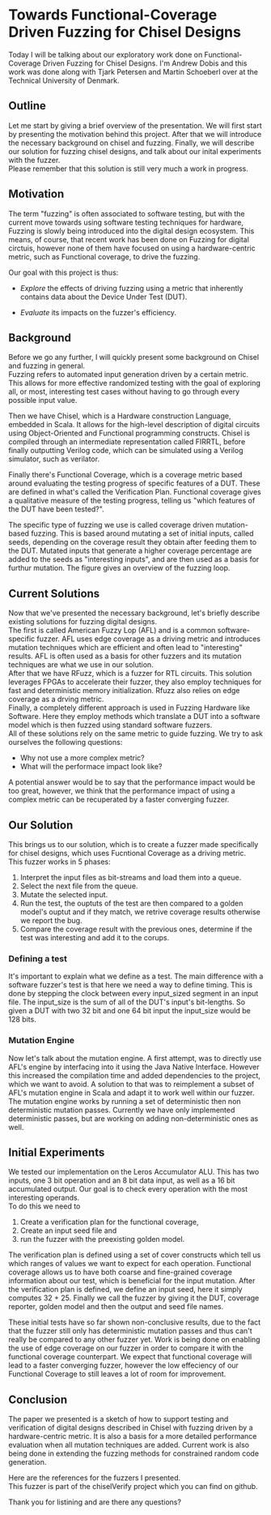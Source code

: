 # Towards Functional-Coverage Driven Fuzzing for Chisel Designs  

Today I will be talking about our exploratory work done on Functional-Coverage Driven Fuzzing for Chisel Designs. I'm Andrew Dobis and this work was done along with Tjark Petersen and Martin Schoeberl over at the Technical University of Denmark.    
  
## Outline  
Let me start by giving a brief overview of the presentation. 
We will first start by presenting the motivation behind this project. 
After that we will introduce the necessary background on chisel and fuzzing.
Finally, we will describe our solution for fuzzing chisel designs, and talk about our inital experiments with the fuzzer.   
Please remember that this solution is still very much a work in progress.  
  
## Motivation  
The term "fuzzing" is often associated to software testing, but with the current move towards using software testing techniques for hardware, Fuzzing is slowly being introduced into the digital design ecosystem. 
This means, of course, that recent work has been done on Fuzzing for digital circtuis, however none of them have focused on using a hardware-centric metric, such as Functional coverage, to drive the fuzzing.  
  
Our goal with this project is thus:  

- _Explore_ the effects of driving fuzzing using a metric that inherently contains data about the Device Under Test (DUT).  

-  _Evaluate_ its impacts on the fuzzer's efficiency.  

## Background  
Before we go any further, I will quickly present some background on Chisel and fuzzing in general.  
Fuzzing refers to automated input generation driven by a certain metric. This allows for more effective randomized testing with the goal of exploring all, or most, interesting test cases without having to go through every possible input value.  

Then we have Chisel, which is a Hardware construction Language, embedded in Scala. It allows for the high-level description of digital circuits using Object-Oriented and Functional programming constructs. Chisel is compiled through an intermediate representation called FIRRTL, before finally outputting Verilog code, which can be simulated using a Verilog simulator, such as verilator. 
  
Finally there's Functional Coverage, which is a coverage metric based around evaluating the testing progress of specific features of a DUT. These are defined in what's called the Verification Plan. Functional coverage gives a qualitative measure of the testing progress, telling us "which features of the DUT have been tested?".

The specific type of fuzzing we use is called coverage driven mutation-based fuzzing. This is based around mutating a set of initial inputs, called seeds, depending on the coverage result they obtain after feeding them to the DUT. Mutated inputs that generate a higher coverage percentage are added to the seeds as "interesting inputs", and are then used as a basis for furthur mutation. The figure gives an overview of the fuzzing loop.  
  
## Current Solutions  
Now that we've presented the necessary background, let's briefly describe existing solutions for fuzzing digital designs.  
The first is called American Fuzzy Lop (AFL) and is a common software-specific fuzzer. AFL uses edge coverage as a driving metric and introduces mutation techniques which are efficient and often lead to "interesting" results. AFL is often used as a basis for other fuzzers and its mutation techniques are what we use in our solution.  
After that we have RFuzz, which is a fuzzer for RTL circuits. This solution leverages FPGAs to accelerate their fuzzer, they also employ techniques for fast and deterministic memory initialization. Rfuzz also relies on edge coverage as a drving metric.  
Finally, a completely different approach is used in Fuzzing Hardware like Software. Here they employ methods which translate a DUT into a software model which is then fuzzed using standard software fuzzers.  
All of these solutions rely on the same metric to guide fuzzing. We try to ask ourselves the following questions:   

- Why not use a more complex metric? 
- What will the performace impact look like?  

A potential answer would be to say that the performance impact would be too great, however, we think that the performance impact of using a complex metric can be recuperated by a faster converging fuzzer.  
  
## Our Solution  
This brings us to our solution, which is to create a fuzzer made specifically for chisel designs, which uses Fucntional Coverage as a driving metric.   
This fuzzer works in 5 phases:  

1. Interpret the input files as bit-streams and load them into a queue.  
2. Select the next file from the queue.  
3. Mutate the selected input.  
4. Run the test, the ouptuts of the test are then compared to a golden model's ouptut and if they match, we retrive coverage results otherwise we report the bug.  
5. Compare the coverage result with the previous ones, determine if the test was interesting and add it to the corups.  

### Defining a test

It's important to explain what we define as a test. The main difference with a software fuzzer's test is that here we need a way to define timing. This is done by stepping the clock between every input_sized segment in an input file. The input_size is the sum of all of the DUT's input's bit-lengths. So given a DUT with two 32 bit and one 64 bit input the input_size would be 128 bits. 

### Mutation Engine

Now let's talk about the mutation engine. A first attempt, was to directly use AFL's engine by interfacing into it using the Java Native Interface. However this increased the compilation time and added dependencies to the project, which we want to avoid. A solution to that was to reimplement a subset of AFL's mutation engine in Scala and adapt it to work well within our fuzzer. The mutation engine works by running a set of deterministic then non deterministic mutation passes. Currently we have only implemented deterministic passes, but are working on adding non-deterministic ones as well.  
  
## Initial Experiments  
We tested our implementation on the Leros Accumulator ALU. This has two inputs, one 3 bit operation and an 8 bit data input, as well as a 16 bit accumulated output. Our goal is to check every operation with the most interesting operands.  
To do this we need to   

1. Create a verification plan for the functional coverage,   
2. Create an input seed file and 
3. run the fuzzer with the preexisting golden model.    


The verification plan is defined using a set of cover constructs which tell us which ranges of values we want to expect for each operation. Functional coverage allows us to have both coarse and fine-grained coverage information about our test, which is beneficial for the input mutation. After the verification plan is defined, we define an input seed, here it simply computes 32 + 25. Finally we call the fuzzer by giving it the DUT, coverage reporter, golden model and then the output and seed file names.   
  
These initial tests have so far shown non-conclusive results, due to the fact that the fuzzer still only has deterministic mutation passes and thus can't really be compared to any other fuzzer yet. Work is being done on enabling the use of edge coverage on our fuzzer in order to compare it with the functional coverage counterpart. We expect that functional coverage will lead to a faster converging fuzzer, however the low effeciency of our Functional Coverage to still leaves a lot of room for improvement.  
  
## Conclusion  

The paper we presented is a sketch of how to support testing and verification of digital designs described in Chisel with fuzzing driven by a hardware-centric metric. It is also a basis for a more detailed performance evaluation when all mutation techniques are added. Current work is also being done in extending the fuzzing methods for constrained random code generation.  
  
Here are the references for the fuzzers I presented.  
This fuzzer is part of the chiselVerify project which you can find on github.

Thank you for listining and are there any questions?  


  
  
    